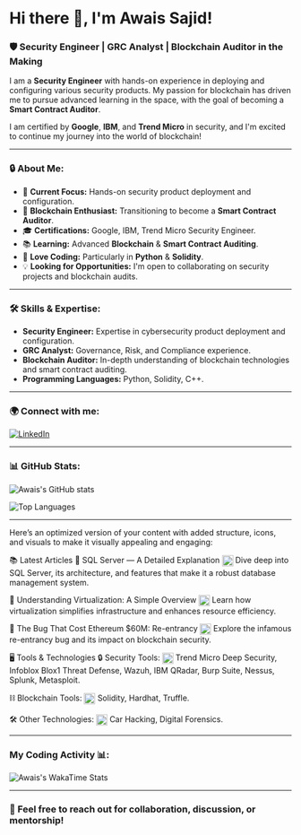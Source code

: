 # Hi there 👋, I'm Awais Sajid!
### 🛡️ Security Engineer | GRC Analyst | Blockchain Auditor in the Making

I am a **Security Engineer** with hands-on experience in deploying and configuring various security products. My passion for blockchain has driven me to pursue advanced learning in the space, with the goal of becoming a **Smart Contract Auditor**.

I am certified by **Google**, **IBM**, and **Trend Micro** in security, and I'm excited to continue my journey into the world of blockchain!

---


### 🔒 About Me:
- 🔐 **Current Focus:** Hands-on security product deployment and configuration.
- 🔗 **Blockchain Enthusiast:** Transitioning to become a **Smart Contract Auditor**.
- 🎓 **Certifications:** Google, IBM, Trend Micro Security Engineer.
- 📚 **Learning:** Advanced **Blockchain** & **Smart Contract Auditing**.
- 🐍 **Love Coding:** Particularly in **Python** & **Solidity**.
- 💡 **Looking for Opportunities:** I'm open to collaborating on security projects and blockchain audits.

---

### 🛠️ Skills & Expertise:
- **Security Engineer:** Expertise in cybersecurity product deployment and configuration.
- **GRC Analyst:** Governance, Risk, and Compliance experience.
- **Blockchain Auditor:** In-depth understanding of blockchain technologies and smart contract auditing.
- **Programming Languages:** Python, Solidity, C++.

---

### 🌍 Connect with me:
[![LinkedIn](https://img.shields.io/badge/LinkedIn-Connect-blue?style=for-the-badge&logo=linkedin)](https://www.linkedin.com/in/awais-sajid)

---

### 📊 GitHub Stats:

![Awais's GitHub stats](https://github-readme-stats.vercel.app/api?username=awais922609&show_icons=true&theme=dark)

![Top Languages](https://github-readme-stats.vercel.app/api/top-langs/?username=awais922609&layout=compact&theme=dark)

---


Here’s an optimized version of your content with added structure, icons, and visuals to make it visually appealing and engaging:

📚 Latest Articles
📔 SQL Server — A Detailed Explanation
<img src="https://cdn-icons-png.flaticon.com/512/3190/3190556.png" alt="SQL Icon" width="20" style="vertical-align:middle;"> Dive deep into SQL Server, its architecture, and features that make it a robust database management system.

📔 Understanding Virtualization: A Simple Overview
<img src="https://cdn-icons-png.flaticon.com/512/2906/2906270.png" alt="Virtualization Icon" width="20" style="vertical-align:middle;"> Learn how virtualization simplifies infrastructure and enhances resource efficiency.

📔 The Bug That Cost Ethereum $60M: Re-entrancy
<img src="https://cdn-icons-png.flaticon.com/512/2748/2748601.png" alt="Ethereum Icon" width="20" style="vertical-align:middle;"> Explore the infamous re-entrancy bug and its impact on blockchain security.

🖥️ Tools & Technologies
🔒 Security Tools:
<img src="https://cdn-icons-png.flaticon.com/512/2462/2462719.png" alt="Security Icon" width="20" style="vertical-align:middle;"> Trend Micro Deep Security, Infoblox Blox1 Threat Defense, Wazuh, IBM QRadar, Burp Suite, Nessus, Splunk, Metasploit.

⛓️ Blockchain Tools:
<img src="https://cdn-icons-png.flaticon.com/512/2167/2167321.png" alt="Blockchain Icon" width="20" style="vertical-align:middle;"> Solidity, Hardhat, Truffle.

🛠️ Other Technologies:
<img src="https://cdn-icons-png.flaticon.com/512/3203/3203156.png" alt="Tools Icon" width="20" style="vertical-align:middle;"> Car Hacking, Digital Forensics.

---

### My Coding Activity 📊: 
![Awais's WakaTime Stats](https://github-readme-stats.vercel.app/api/wakatime?username=asajid03&&layout=compact&langs_count=6&custom_title=My%20Weekly%20WakaTime%20Stats)

---


### 💬 Feel free to reach out for collaboration, discussion, or mentorship!
